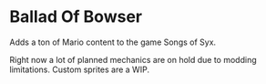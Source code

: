 # Ballad Of Bowser
Adds a ton of Mario content to the game Songs of Syx.

Right now a lot of planned mechanics are on hold due to modding limitations.
Custom sprites are a WIP.

